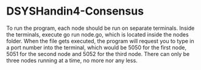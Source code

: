 # DSYSHandin4-Consensus
To run the program, each node should be run on separate terminals. Inside the terminals, execute go run node.go, which is located inside the nodes folder. When the file gets executed, the program will request you to type in a port number into the terminal, which would be 5050 for the first node, 5051 for the second node and 5052 for the third node. There can only be three nodes running at a time, no more nor any less.  
